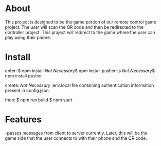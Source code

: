 # About

This project is designed to be the game portion of our remote control game project. The user will scan the QR code and then be redirected to the controller project. This project
will redirect to the game where the user can play using their phone.

# Install

enter:
$ npm install
*Not Necessary*$ npm install pusher-js
*Not Necessary*$ npm install pusher

create:
*Not Necessary* .env.local file containing authentication information present in config.json

then:
$ npm run build
$ npm start
# Features

-passes messages from client to server currently. Later, this will be the game side that the user connects to with their phone and the QR code.

